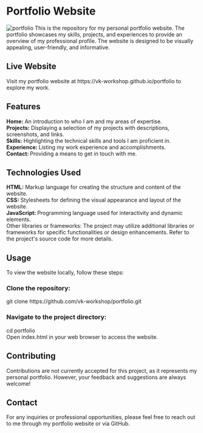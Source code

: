 <h1>Portfolio Website</h1>
<img src="./src/img/projects/porfolio.png" alt="portfolio"/>
This is the repository for my personal portfolio website. The portfolio showcases my skills, projects, and experiences to provide an overview of my professional profile. The website is designed to be visually appealing, user-friendly, and informative.

<h2>Live Website</h2>
Visit my portfolio website at https://vk-workshop.github.io/portfolio to explore my work.

<h2>Features</h2>
<b>Home: </b>An introduction to who I am and my areas of expertise.<br>
<b>Projects:</b> Displaying a selection of my projects with descriptions, screenshots, and links.<br>
<b>Skills:</b> Highlighting the technical skills and tools I am proficient in.<br>
<b>Experience: </b>Listing my work experience and accomplishments.<br>
<b>Contact: </b>Providing a means to get in touch with me.<br>

<h2>Technologies Used</h2>
<b>HTML:</b> Markup language for creating the structure and content of the website.<br>
<b>CSS:</b> Stylesheets for defining the visual appearance and layout of the website.<br>
<b>JavaScript: </b>Programming language used for interactivity and dynamic elements.<br>
Other libraries or frameworks: The project may utilize additional libraries or frameworks for specific functionalities or design enhancements. Refer to the project's source code for more details.
<h2>Usage</h2>
To view the website locally, follow these steps:<br>

<h3>Clone the repository:</h3>
git clone https://github.com/vk-workshop/portfolio.git<br>
<h3>Navigate to the project directory:</h3>
cd portfolio<br>
Open index.html in your web browser to access the website.<br>
<h2>Contributing</h2>
Contributions are not currently accepted for this project, as it represents my personal portfolio. However, your feedback and suggestions are always welcome!

<h2>Contact</h2>
For any inquiries or professional opportunities, please feel free to reach out to me through my portfolio website or via GitHub.
